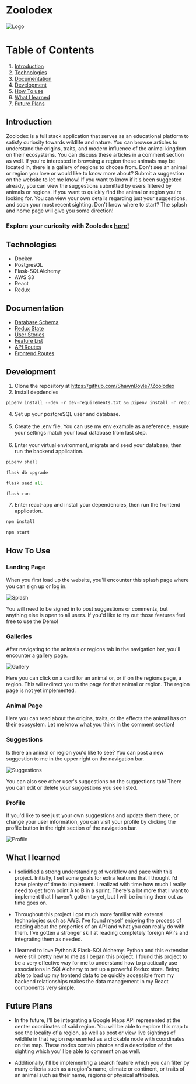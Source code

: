 # Zoolodex
![Logo](https://i.imgur.com/luPwxIE.png)

# Table of Contents

1. [Introduction](#introduction)
2. [Technologies](#technologies)
3. [Documentation](#documentation)
4. [Development](#development)
5. [How To use](#how-to-use)
6. [What I learned](#what-i-learned)
7. [Future Plans](#future-plans)

## Introduction

Zoolodex is a full stack application that serves as an educational platform to satisfy curiosity towards wildlife and nature. You can browse articles to understand the origins, traits, and modern influence of the animal kingdom on their ecosystems. You can discuss these articles in a comment section as well. If you're interested in browsing a region these animals may be located in, there is a gallery of regions to choose from. Don't see an animal or region you love or would like to know more about? Submit a suggestion on the website to let me know! If you want to know if it's been suggested already, you can view the suggestions submitted by users filtered by animals or regions. If you want to quickly find the animal or region you're looking for. You can view your own details regarding just your suggestions, and soon your most recent sighting. Don't know where to start? The splash and home page will give you some direction!

### Explore your curiosity with Zoolodex [here!](https://zoolodex.herokuapp.com)

## Technologies

* Docker
* PostgresQL
* Flask-SQLAlchemy
* AWS S3
* React
* Redux

## Documentation

* [Database Schema](https://github.com/ShawnBoyle7/Zoolodex/wiki/Database-Schema)
* [Redux State](https://github.com/ShawnBoyle7/Zoolodex/wiki/Redux-State)
* [User Stories](https://github.com/ShawnBoyle7/Zoolodex/wiki/User-Stories)
* [Feature List](https://github.com/ShawnBoyle7/Zoolodex/wiki/Feature-List)
* [API Routes](https://github.com/ShawnBoyle7/Zoolodex/wiki/API-Routes)
* [Frontend Routes](https://github.com/ShawnBoyle7/Zoolodex/wiki/Frontend-Routes)

## Development

1. Clone the repository at https://github.com/ShawnBoyle7/Zoolodex
2. Install depdencies  
```py
pipenv install --dev -r dev-requirements.txt && pipenv install -r requirements.txt 
```
4. Set up your postgreSQL user and database. <br></br>
5. Create the .env file. You can use my env example as a reference, ensure your settings match your local database from last step. <br></br>
6. Enter your virtual environment, migrate and seed your database, then run the backend application.  
```py
pipenv shell
```
```py
flask db upgrade
```
```py
flask seed all
```
```py
flask run
```  
7. Enter react-app and install your dependencies, then run the frontend application.  
```py 
npm install
```
```py 
npm start
```

## How To Use

### Landing Page

When you first load up the website, you'll encounter this splash page where you can sign up or log in.

![Splash](https://i.imgur.com/llFIVH5.jpeg)

You will need to be signed in to post suggestions or comments, but anything else is open to all users. If you'd like to try out those features feel free to use the Demo!

### Galleries

After navigating to the animals or regions tab in the navigation bar, you'll encounter a gallery page.

![Gallery](https://i.imgur.com/4JNsvhA.jpeg)

Here you can click on a card for an animal or, or if on the regions page, a region. This wil redirect you to the page for that animal or region. The region page is not yet implemented.

### Animal Page

Here you can read about the origins, traits, or the effects the animal has on their ecosystem. Let me know what you think in the comment section!

### Suggestions

Is there an animal or region you'd like to see? You can post a new suggestion to me in the upper right on the navigation bar.

![Suggestions](https://i.imgur.com/6ZTXxhm.png)

You can also see other user's suggestions on the suggestions tab! There you can edit or delete your suggestions you see listed.

### Profile

If you'd like to see just your own suggestions and update them there, or change your user information, you can visit your profile by clicking the profile button in the right section of the navigation bar.

![Profile](https://i.imgur.com/G7b5B9A.png)

## What I learned

* I solidified a strong understanding of workflow and pace with this project. Initially, I set some goals for extra features that I thought I'd have plenty of time to implement. I realized with time how much I really need to get from point A to B in a sprint. There's a lot more that I want to implement that I haven't gotten to yet, but I will be ironing them out as time goes on.

* Throughout this project I got much more familiar with external technologies such as AWS. I've found myself enjoying the process of reading about the properties of an API and what you can really do with them. I've gotten a stronger skill at reading completely foreign API's and integrating them as needed.

* I learned to love Python & Flask-SQLAlchemy. Python and this extension were still pretty new to me as I began this project. I found this project to be a very effective way for me to understand how to practically use associations in SQLAlchemy to set up a powerful Redux store. Being able to load up my frontend data to be quickly accessible from my backend relationships makes the data management in my React components very simple. 

## Future Plans

* In the future, I'll be integrating a Google Maps API represented at the center coordinates of said region. You will be able to explore this map to see the locality of a region, as well as post or view live sightings of wildlife in that region represented as a clickable node with coordinates on the map. These nodes contain photos and a description of the sighting which you'll be able to comment on as well.

* Additionally, I'll be implementing a search feature which you can filter by many criteria such as a region's name, climate or continent, or traits of an animal such as their name, regions or physical attributes.
